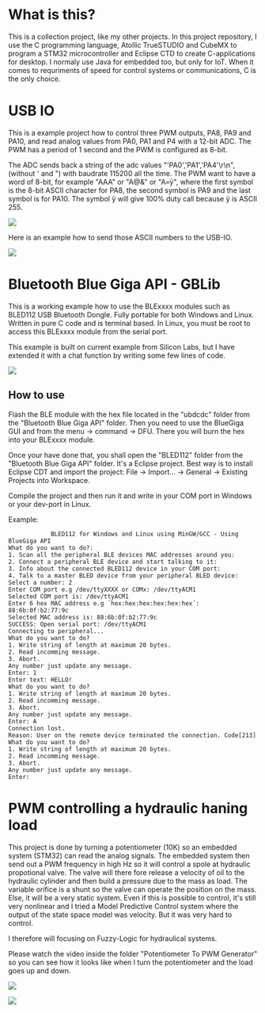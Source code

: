 # What is this?

This is a collection project, like my other projects. In this project repository, I use the C programming language, Atollic TrueSTUDIO and CubeMX to program a STM32 microcontroller and Eclipse CTD to create C-applications for desktop. I normaly use Java for embedded too, but only for IoT. When it comes to requriments of speed for control systems or communications, C is the only choice.

# USB IO
This is a example project how to control three PWM outputs, PA8, PA9 and PA10, and read analog values from PA0, PA1 and P4 
with a 12-bit ADC. The PWM has a period of 1 second and the PWM is configured as 8-bit.

The ADC sends back a string of the adc values "'PA0','PA1','PA4'\r\n", (without ' and ") with baudrate 115200 all the time. 
The PWM want to have a word of 8-bit, for example "AAA" or "A@&" or "A=ÿ", where the first symbol is the 8-bit ASCII character 
for PA8, the second symbol is PA9 and the last symbol is for PA10. The symbol ÿ will give 100% duty call because ÿ is ASCII 255.

![](https://github.com/DanielMartensson/C-Applications/blob/master/USB-IO/USB-IO-STM32.jpg?raw=true)

Here is an example how to send those ASCII numbers to the USB-IO. 

![](https://github.com/DanielMartensson/C-Applications/blob/master/USB-IO/USB-IO.png?raw=true)

# Bluetooth Blue Giga API - GBLib
This is a working example how to use the BLExxxx modules such as BLED112 USB Bluetooth Dongle. Fully portable for both Windows and Linux.
Written in pure C code and is terminal based. In Linux, you must be root to access this BLExxxx module from the serial port.

This example is built on current example from Silicon Labs, but I have extended it with a chat function by writing some few lines of code.

![](https://raw.githubusercontent.com/DanielMartensson/C-Applications/master/Bluetooth%20Blue%20Giga%20API/index.jpeg?raw=true)


## How to use
Flash the BLE module with the hex file located in the "ubdcdc" folder from the "Bluetooth Blue Giga API" folder. Then you need to use the BlueGiga GUI and from the menu -> 
command -> DFU. There you will burn the hex into your BLExxxx module. 

Once your have done that, you shall open the "BLED112" folder from the "Bluetooth Blue Giga API" folder. It's a Eclipse project. Best way is to install Eclipse CDT 
and import the project: File -> Import... -> General -> Existing Projects into Workspace. 

Compile the project and then run it and write in your COM port in Windows or your dev-port in Linux.

Example:
```
			BLED112 for Windows and Linux using MinGW/GCC - Using BlueGiga API			
What do you want to do?:
1. Scan all the peripheral BLE devices MAC addresses around you: 
2. Connect a peripheral BLE device and start talking to it: 
3. Info about the connected BLED112 device in your COM port: 
4. Talk to a master BLED device from your peripheral BLED device: 
Select a number: 2
Enter COM port e.g /dev/ttyXXXX or COMx: /dev/ttyACM1
Selected COM port is: /dev/ttyACM1
Enter 6 hex MAC address e.g ´hex:hex:hex:hex:hex:hex´: 88:6b:0f:b2:77:9c
Selected MAC address is: 88:6b:0f:b2:77:9c
SUCCESS: Open serial port: /dev/ttyACM1
Connecting to peripheral...
What do you want to do?
1. Write string of length at maximum 20 bytes.
2. Read incomming message.
3. Abort.
Any number just update any message.
Enter: 1
Enter text: HELLO!
What do you want to do?
1. Write string of length at maximum 20 bytes.
2. Read incomming message.
3. Abort.
Any number just update any message.
Enter: A
Connection lost.
Reason: User on the remote device terminated the connection. Code[213]
What do you want to do?
1. Write string of length at maximum 20 bytes.
2. Read incomming message.
3. Abort.
Any number just update any message.
Enter: 
```

# PWM controlling a hydraulic haning load
This project is done by turning a potentiometer (10K) so an embedded system (STM32) can read the analog signals. The embedded system then send out a PWM frequency in high Hz so it will control a spole at hydraulic propotional valve. The valve will there fore release a velocity of oil to the hydraulic cylinder and then build a pressure due to the mass as load. The variable orifice is a shunt so the valve can operate the position on the mass. Else, it will be a very static system. Even if this is possible to control, it's still very nonlinear and I tried a Model Predictive Control system where the output of the state space model was velocity. But it was very hard to control.

I therefore will focusing on Fuzzy-Logic for hydraulical systems.

Please watch the video inside the folder "Potentiometer To PWM Generator" so you can see how it looks like when I turn the potentiometer and the load goes up and down.

![](https://raw.githubusercontent.com/DanielMartensson/C-Applications/master/Potentiometer%20To%20PWM%20Generator/Bench.jpeg?raw=true)

![](https://raw.githubusercontent.com/DanielMartensson/C-Applications/master/Potentiometer%20To%20PWM%20Generator/Schematic.png?raw=true)
